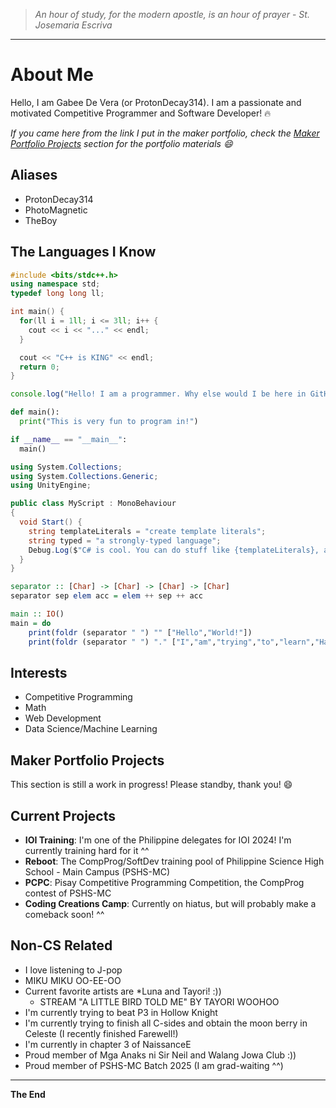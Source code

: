 > *An hour of study, for the modern apostle, is an hour of prayer*
\- *St. Josemaria Escriva*

---

# About Me

Hello, I am Gabee De Vera (or ProtonDecay314). I am a passionate and motivated Competitive Programmer and Software Developer! 🔥

*If you came here from the link I put in the maker portfolio, check the [Maker Portfolio Projects](##maker-portfolio-projects) section for the portfolio materials 😄*

## Aliases
- ProtonDecay314
- PhotoMagnetic
- TheBoy

## The Languages I Know

```C++
#include <bits/stdc++.h>
using namespace std;
typedef long long ll;

int main() {
  for(ll i = 1ll; i <= 3ll; i++ {
    cout << i << "..." << endl;
  }

  cout << "C++ is KING" << endl;
  return 0;
}
```

```TypeScript
console.log("Hello! I am a programmer. Why else would I be here in GitHub?");
```

```Python
def main():
  print("This is very fun to program in!")

if __name__ == "__main__":
  main()
```

```C#
using System.Collections;
using System.Collections.Generic;
using UnityEngine;

public class MyScript : MonoBehaviour
{
  void Start() {
    string templateLiterals = "create template literals";
    string typed = "a strongly-typed language";
    Debug.Log($"C# is cool. You can do stuff like {templateLiterals}, and C# is also {typed}.");
  }
}
```

```Haskell
separator :: [Char] -> [Char] -> [Char] -> [Char]
separator sep elem acc = elem ++ sep ++ acc

main :: IO()
main = do
    print(foldr (separator " ") "" ["Hello","World!"])
    print(foldr (separator " ") "." ["I","am","trying","to","learn","Haskell","but","it","is","quite","different","from","the","languages","I","am","used","to"])
```

## Interests
- Competitive Programming
- Math
- Web Development
- Data Science/Machine Learning

## Maker Portfolio Projects

This section is still a work in progress! Please standby, thank you! 😄

## Current Projects
- **IOI Training**: I'm one of the Philippine delegates for IOI 2024! I'm currently training hard for it ^^
- **Reboot**: The CompProg/SoftDev training pool of Philippine Science High School - Main Campus (PSHS-MC)
- **PCPC**: Pisay Competitive Programming Competition, the CompProg contest of PSHS-MC
- **Coding Creations Camp**: Currently on hiatus, but will probably make a comeback soon! ^^

## Non-CS Related
- I love listening to J-pop
- MIKU MIKU OO-EE-OO
- Current favorite artists are *Luna and Tayori! :))
  - STREAM "A LITTLE BIRD TOLD ME" BY TAYORI WOOHOO
- I'm currently trying to beat P3 in Hollow Knight
- I'm currently trying to finish all C-sides and obtain the moon berry in Celeste (I recently finished Farewell!)
- I'm currently in chapter 3 of NaissanceE
- Proud member of Mga Anaks ni Sir Neil and Walang Jowa Club :))
- Proud member of PSHS-MC Batch 2025 (I am grad-waiting ^^)

---
**The End**


<!---
RedBlazerFlame/RedBlazerFlame is a ✨ special ✨ repository because its `README.md` (this file) appears on your GitHub profile.
You can click the Preview link to take a look at your changes.
--->
